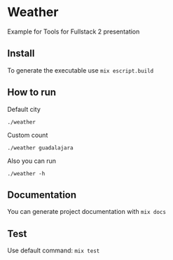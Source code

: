 # Weather

Example for Tools for Fullstack 2 presentation

## Install

To generate the executable use `mix escript.build`

## How to run

Default city

    ./weather

Custom count

    ./weather guadalajara

Also you can run

    ./weather -h

## Documentation

You can generate project documentation with `mix docs`

## Test

Use default command: `mix test`
